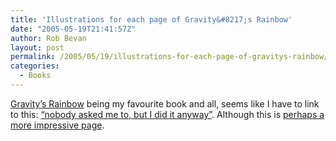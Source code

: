 ```yaml
---
title: 'Illustrations for each page of Gravity&#8217;s Rainbow'
date: "2005-05-19T21:41:57Z"
author: Rob Bevan
layout: post
permalink: /2005/05/19/illustrations-for-each-page-of-gravitys-rainbow/
categories:
  - Books
---
```

[Gravity&#8217;s Rainbow][1] being my favourite book and <span class="hilite">all</span>, seems like I have to link to this: [&#8220;nobody asked me to, but I did it anyway&#8221;][2]. Although this is [perhaps a more impressive page][3].

 [1]: http://www.amazon.co.uk/exec/obidos/ASIN/0099533219/
 [2]: http://www.themodernword.com/pynchon/zak_smith/title.htm
 [3]: http://www.themodernword.com/pynchon/zak_smith/page%20index.htm
